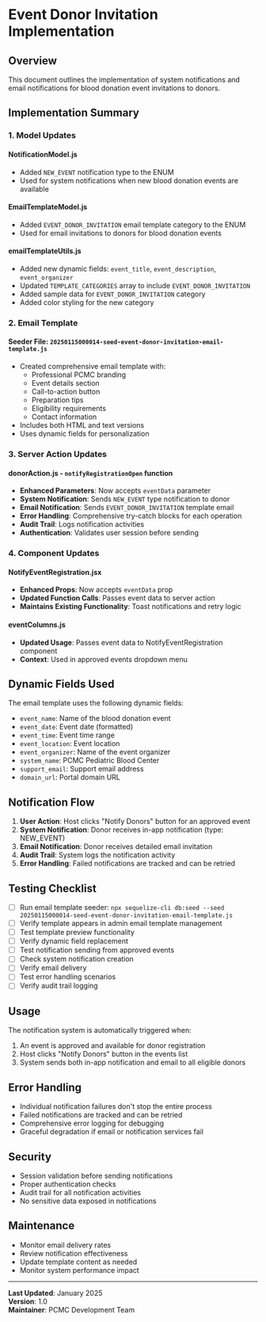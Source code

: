 # Event Donor Invitation Implementation

## Overview

This document outlines the implementation of system notifications and email notifications for blood donation event invitations to donors.

## Implementation Summary

### 1. Model Updates

#### NotificationModel.js

-   Added `NEW_EVENT` notification type to the ENUM
-   Used for system notifications when new blood donation events are available

#### EmailTemplateModel.js

-   Added `EVENT_DONOR_INVITATION` email template category to the ENUM
-   Used for email invitations to donors for blood donation events

#### emailTemplateUtils.js

-   Added new dynamic fields: `event_title`, `event_description`, `event_organizer`
-   Updated `TEMPLATE_CATEGORIES` array to include `EVENT_DONOR_INVITATION`
-   Added sample data for `EVENT_DONOR_INVITATION` category
-   Added color styling for the new category

### 2. Email Template

#### Seeder File: `20250115000014-seed-event-donor-invitation-email-template.js`

-   Created comprehensive email template with:
    -   Professional PCMC branding
    -   Event details section
    -   Call-to-action button
    -   Preparation tips
    -   Eligibility requirements
    -   Contact information
-   Includes both HTML and text versions
-   Uses dynamic fields for personalization

### 3. Server Action Updates

#### donorAction.js - `notifyRegistrationOpen` function

-   **Enhanced Parameters**: Now accepts `eventData` parameter
-   **System Notification**: Sends `NEW_EVENT` type notification to donor
-   **Email Notification**: Sends `EVENT_DONOR_INVITATION` template email
-   **Error Handling**: Comprehensive try-catch blocks for each operation
-   **Audit Trail**: Logs notification activities
-   **Authentication**: Validates user session before sending

### 4. Component Updates

#### NotifyEventRegistration.jsx

-   **Enhanced Props**: Now accepts `eventData` prop
-   **Updated Function Calls**: Passes event data to server action
-   **Maintains Existing Functionality**: Toast notifications and retry logic

#### eventColumns.js

-   **Updated Usage**: Passes event data to NotifyEventRegistration component
-   **Context**: Used in approved events dropdown menu

## Dynamic Fields Used

The email template uses the following dynamic fields:

-   `event_name`: Name of the blood donation event
-   `event_date`: Event date (formatted)
-   `event_time`: Event time range
-   `event_location`: Event location
-   `event_organizer`: Name of the event organizer
-   `system_name`: PCMC Pediatric Blood Center
-   `support_email`: Support email address
-   `domain_url`: Portal domain URL

## Notification Flow

1. **User Action**: Host clicks "Notify Donors" button for an approved event
2. **System Notification**: Donor receives in-app notification (type: NEW_EVENT)
3. **Email Notification**: Donor receives detailed email invitation
4. **Audit Trail**: System logs the notification activity
5. **Error Handling**: Failed notifications are tracked and can be retried

## Testing Checklist

-   [ ] Run email template seeder: `npx sequelize-cli db:seed --seed 20250115000014-seed-event-donor-invitation-email-template.js`
-   [ ] Verify template appears in admin email template management
-   [ ] Test template preview functionality
-   [ ] Verify dynamic field replacement
-   [ ] Test notification sending from approved events
-   [ ] Check system notification creation
-   [ ] Verify email delivery
-   [ ] Test error handling scenarios
-   [ ] Verify audit trail logging

## Usage

The notification system is automatically triggered when:

1. An event is approved and available for donor registration
2. Host clicks "Notify Donors" button in the events list
3. System sends both in-app notification and email to all eligible donors

## Error Handling

-   Individual notification failures don't stop the entire process
-   Failed notifications are tracked and can be retried
-   Comprehensive error logging for debugging
-   Graceful degradation if email or notification services fail

## Security

-   Session validation before sending notifications
-   Proper authentication checks
-   Audit trail for all notification activities
-   No sensitive data exposed in notifications

## Maintenance

-   Monitor email delivery rates
-   Review notification effectiveness
-   Update template content as needed
-   Monitor system performance impact

---

**Last Updated**: January 2025  
**Version**: 1.0  
**Maintainer**: PCMC Development Team
